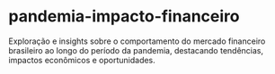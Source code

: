 # pandemia-impacto-financeiro
Exploração e insights sobre o comportamento do mercado financeiro brasileiro ao longo do período da pandemia, destacando tendências, impactos econômicos e oportunidades.
